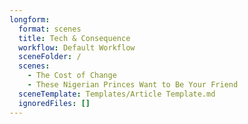 ```yaml
---
longform:
  format: scenes
  title: Tech & Consequence
  workflow: Default Workflow
  sceneFolder: /
  scenes:
    - The Cost of Change
    - These Nigerian Princes Want to Be Your Friend
  sceneTemplate: Templates/Article Template.md
  ignoredFiles: []
---
```

